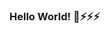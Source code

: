 ### Hello World! 👋⚡⚡⚡


 <!--[![github stats](https://github-readme-stats.vercel.app/api?username=bingbingpa&show_icons=true&count_private=true)]()-->
 <!--[![top Langs](https://github-readme-stats.vercel.app/api/top-langs/?username=bingbingpa&layout=compact)]()-->
 
<!--[![blog](https://img.shields.io/badge/blog-bingbingpa.github.io-blue)](https://bingbingpa.github.io/)-->
<!--[![Hits](https://hits.seeyoufarm.com/api/count/incr/badge.svg?url=https%3A%2F%2Fgithub.com%2FaaronLab)](https://hits.seeyoufarm.com)-->

<!--<img align='left' src="https://github-readme-stats.vercel.app/api/top-langs/?username=bingbingpa&layout=compact">-->

<!--<img align='left' src="https://github-readme-stats.vercel.app/api?username=bingbingpa&show_icons=true"> -->

<!--
**bingbingpa/bingbingpa** is a ✨ _special_ ✨ repository because its `README.md` (this file) appears on your GitHub profile.

Here are some ideas to get you started:

- 🔭 I’m currently working on ...
- 🌱 I’m currently learning ...
- 👯 I’m looking to collaborate on ...
- 🤔 I’m looking for help with ...
- 💬 Ask me about ...
- 📫 How to reach me: ...
- 😄 Pronouns: ...
- ⚡ Fun fact: ...
-->

